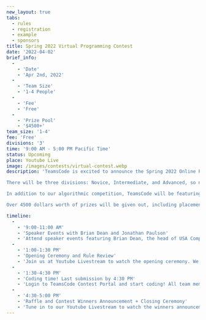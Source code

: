 ```yaml
---
new_layout: true
tabs:
  - rules
  - registration
  - example
  - sponsors
title: Spring 2022 Virtual Programming Contest
date: '2022-04-02'
brief_info:
  -
    - 'Date'
    - 'Apr 2nd, 2022'
  -
    - 'Team Size'
    - '1-4 People'
  -
    - 'Fee'
    - 'Free'
  -
    - 'Prize Pool'
    - '$4500+'
team_size: '1-4'
fee: 'Free'
divisions: '3'
time: '9:00 AM - 5:00 PM Pacific Time'
status: Upcoming
place: Youtube Live
image: /images/contests/virtual-contest.webp
description: 'TeamsCode is excited to announce the Spring 2022 Online Programming Contest, taking place on Saturday, April 2nd, from 9 to 5 PM (Pacific Time) through a Youtube livestream! Teams of up to 4 students will spend 3 hours solving interesting algorithmic problems.

There will be three divisions: Novice, Intermediate, and Advanced, so no matter what skill level you are, there is a place for you. 

In addition to our algorithmic competition, TeamsCode will be featuring two speakers, Brian Dean, the head of USA Computing Olympiad (USACO), and Jonathan Paulson, an avid competitive programmer and USACO staff member.

Over 4500 dollars worth of prizes will be given out, including placement awards, raffle prizes, and more! Only pre-college participants are eligible for prizes.'

timeline:
  -
    - '9:00-11:00 AM'
    - 'Speaker Events with Brian Dean and Jonathan Paulson'
    - 'Attend speaker events featuring Brian Dean, the head of USA Computing Olympiad, and Jonathan Paulson.'
  -
    - '1:00-1:30 PM'
    - 'Opening Ceremony and Rule Review'
    - 'Join us at Youtube Livestream to watch the opening ceremony. We will also be going over the rules of the contest.'
  -
    - '1:30-4:30 PM'
    - 'Coding time! Last submission by 4:30 PM'
    - 'Login to TeamsCode Contest Portal and start coding! All team members can submit solution and instantly access feedback until 4:30 PM.'
  -
    - '4:30-5:00 PM'
    - 'Raffle and Contest Winners Announcement + Closing Ceremony'
    - 'Tune in to our Youtube Livestream to watch the winners announcement, raffle, and our final closing ceremony.'
---
```

